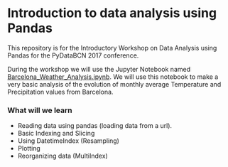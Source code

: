 # Introduction to data analysis using Pandas

This repository is for the Introductory Workshop on Data Analysis using Pandas for the PyDataBCN 2017 conference.

During the workshop we will use the Jupyter Notebook named [Barcelona_Weather_Analysis.ipynb](Barcelona_Weather_Analysis.ipynb).
We will use this notebook to make a very basic analysis of the evolution of monthly average Temperature and Precipitation values from Barcelona.


### What will we learn
- Reading data using pandas (loading data from a url).
- Basic Indexing and Slicing
- Using DatetimeIndex (Resampling)
- Plotting
- Reorganizing data (MultiIndex)

